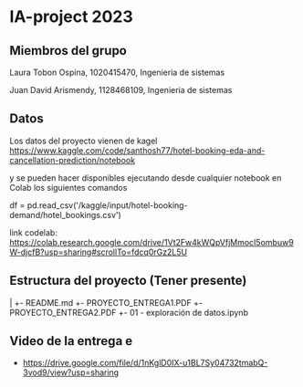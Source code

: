# IA-project 2023

## Miembros del grupo
Laura Tobon Ospina, 1020415470, Ingenieria de sistemas

Juan David Arismendy, 1128468109, Ingenieria de sistemas


## Datos
Los datos del proyecto vienen de kagel https://www.kaggle.com/code/santhosh77/hotel-booking-eda-and-cancellation-prediction/notebook

y se pueden hacer disponibles ejecutando desde cualquier notebook en Colab los siguientes comandos

df = pd.read_csv('/kaggle/input/hotel-booking-demand/hotel_bookings.csv')

link codelab: https://colab.research.google.com/drive/1Vt2Fw4kWQpVfjMmocI5ombuw9W-djcfB?usp=sharing#scrollTo=fdcq0rGz2L5U

## Estructura del proyecto (Tener presente)
|
+-  README.md
+-  PROYECTO_ENTREGA1.PDF
+-  PROYECTO_ENTREGA2.PDF
+-  01 - exploración de datos.ipynb

## Video de la entrega e
- https://drive.google.com/file/d/1nKglD0IX-u1BL7Sy04732tmabQ-3vod9/view?usp=sharing    
